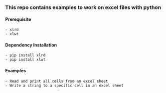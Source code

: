 ### This repo contains examples to work on excel files with python

#### Prerequisite 
    
    - xlrd
    - xlwt

#### Dependency Installation

    - pip install xlrd
    - pip install xlwt



#### Examples
    
    - Read and print all cells from an excel sheet
    - Write a string to a specific cell in an excel sheet

